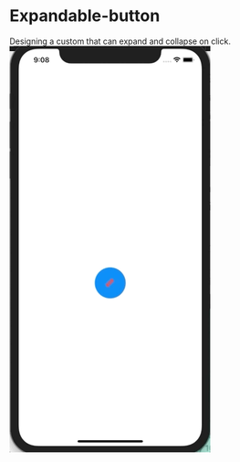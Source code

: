 # Expandable-button
Designing a custom that can expand and collapse on click.
![](https://github.com/janar363/Expandable-button/blob/main/expand%20animation.gif)
